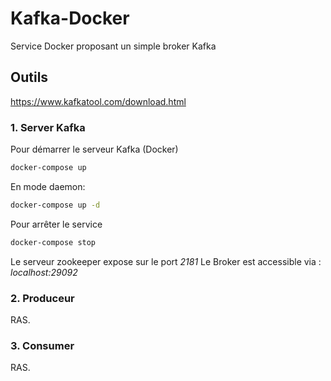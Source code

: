 
# Kafka-Docker

Service Docker proposant un simple broker Kafka 

## Outils
https://www.kafkatool.com/download.html

### 1. Server Kafka
Pour démarrer le serveur Kafka (Docker)
```bash
docker-compose up
```
En mode daemon:
```bash
docker-compose up -d
```

Pour arrêter le service
```bash
docker-compose stop
```

Le serveur zookeeper expose sur le port *2181*
Le Broker est accessible via : *localhost:29092*

### 2. Produceur
RAS.
### 3. Consumer
RAS.